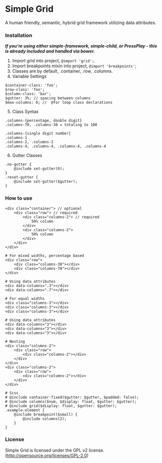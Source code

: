 Simple Grid
======

A human friendly, semantic, hybrid grid framework utilizing data attributes.

### Installation
_**If you're using either simple-framework, simple-child, or PressPlay - this is already included and handled via bower.**_

1. Import grid into project, `@import 'grid';`.
2. Import breakpoints mixin into project, `@import 'breakpoints'`;
3. Classes are by default, .container, .row, .columns.
4. Variable Settings
  ```
  $container-class: 'foo';
  $row-class: 'foo';
  $column-class: 'bar';
  $gutter: 3%; // spacing between columns
  $max-columns: 6; //  @for loop class declarations
  ```
5. Class Syntax
  ```
  .columns-{percentage, double digit}
  .columns-70, .columns-30 = totaling to 100
  
  .columns-{single digit number}
  .columns-1
  .columns-2, .columns-2
  .columns-4, .columns-4, .columns-4, .columns-4
  ```
6. Gutter Classes
  ```
  .no-gutter {
      @include set-gutter(0);
  }
  .reset-gutter {
      @include set-gutter($gutter);
  }
  ```

### How to use
```
<div class="container"> // optional
	<div class="row"> // required
		<div class="columns-2"> // required
			50% column
    	</div>
		<div class="columns-2">
			50% column
    	</div>
	</div>
</div>
```

```
# For mixed widths, percentage based
<div class="row">
	<div class="columns-30"></div>
	<div class="columns-70"></div>
</div>

# Using data attributes
<div data-columns=".3"></div>
<div data-columns=".7"></div>

# For equal widths
<div class="columns-3"></div>
<div class="columns-3"></div>
<div class="columns-3"></div>

# Using data attributes
<div data-columns="3"></div>
<div data-columns="3"></div>
<div data-columns="3"></div>

# Nesting
<div class="columns-2">
	<div class="row">
		<div class="columns-2"></div>
    </div>
</div>
<div class="columns-2">
	<div class="row">
		<div class="columns-2"></div>
    </div>
</div>

# Scss
# @include container-fixed($gutter: $gutter, $padded: false);
# @include columns($num, $display: float, $gutter: $gutter);
# @include grid($display: float, $gutter: $gutter);
.example-element {
	@include breakpoint($small) {
    	@include columns(2);
    }
}
```

### License
Simple Grid is licensed under the GPL v2 license. (http://opensource.org/licenses/GPL-2.0)
